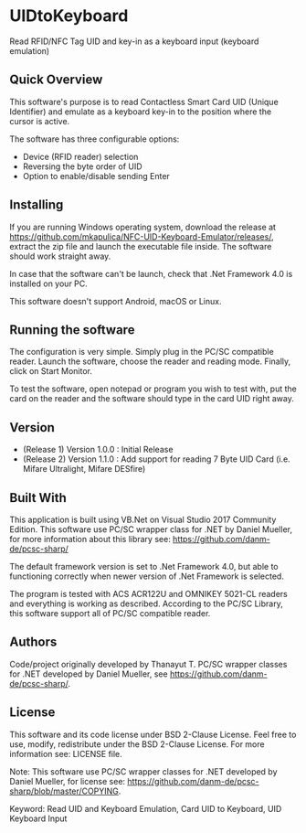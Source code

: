# UIDtoKeyboard
Read RFID/NFC Tag UID and key-in as a keyboard input (keyboard emulation)

## Quick Overview
This software's purpose is to read Contactless Smart Card UID (Unique Identifier) and emulate as a keyboard key-in to the position where the cursor is active.

The software has three configurable options:
- Device (RFID reader) selection
- Reversing the byte order of UID
- Option to enable/disable sending Enter

## Installing
If you are running Windows operating system, download the release at https://github.com/mkapulica/NFC-UID-Keyboard-Emulator/releases/, extract the zip file and launch the executable file inside. The software should work straight away.

In case that the software can't be launch, check that .Net Framework 4.0 is installed on your PC.

This software doesn't support Android, macOS or Linux.

## Running the software
The configuration is very simple. Simply plug in the PC/SC compatible reader. Launch the software, choose the reader and reading mode. Finally, click on Start Monitor.

To test the software, open notepad or program you wish to test with, put the card on the reader and the software should type in the card UID right away. 

## Version
- (Release 1) Version 1.0.0 : Initial Release  
- (Release 2) Version 1.1.0 : Add support for reading 7 Byte UID Card (i.e. Mifare Ultralight, Mifare DESfire)

## Built With
This application is built using VB.Net on Visual Studio 2017 Community Edition. This software use PC/SC wrapper class for .NET by Daniel Mueller, for more information about this library see: https://github.com/danm-de/pcsc-sharp/

The default framework version is set to .Net Framework 4.0, but able to functioning correctly when newer version of .Net Framework is selected.

The program is tested with ACS ACR122U and OMNIKEY 5021-CL readers and everything is working as described.
According to the PC/SC Library, this software support all of PC/SC compatible reader.

## Authors
Code/project originally developed by Thanayut T. 
PC/SC wrapper classes for .NET developed by Daniel Mueller, see https://github.com/danm-de/pcsc-sharp/.

## License
This software and its code license under BSD 2-Clause License. Feel free to use, modify, redistribute under the BSD 2-Clause License. For more information see: LICENSE file.

Note: This software use PC/SC wrapper classes for .NET developed by Daniel Mueller, for license see: https://github.com/danm-de/pcsc-sharp/blob/master/COPYING.


Keyword: Read UID and Keyboard Emulation, Card UID to Keyboard, UID Keyboard Input
